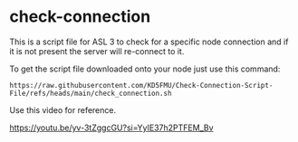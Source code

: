 # check-connection
This is a script file for ASL 3 to check for a specific node connection and if it is not present the server will re-connect to it.

To get the script file downloaded onto your node just use this command:
```
https://raw.githubusercontent.com/KD5FMU/Check-Connection-Script-File/refs/heads/main/check_connection.sh
```



Use this video for reference. 

https://youtu.be/yv-3tZggcGU?si=YyIE37h2PTFEM_Bv
